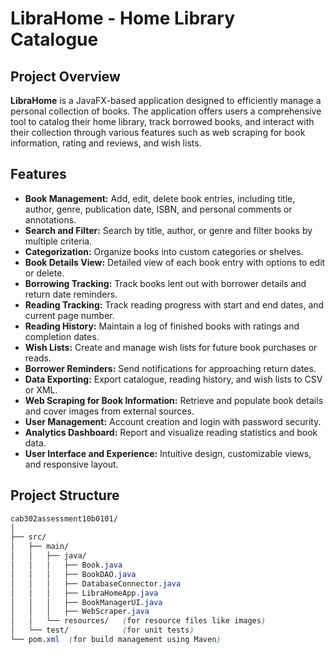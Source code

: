 # LibraHome - Home Library Catalogue

## Project Overview

**LibraHome** is a JavaFX-based application designed to efficiently manage a personal collection of books. The application offers users a comprehensive tool to catalog their home library, track borrowed books, and interact with their collection through various features such as web scraping for book information, rating and reviews, and wish lists.

## Features

- **Book Management:** Add, edit, delete book entries, including title, author, genre, publication date, ISBN, and personal comments or annotations.
- **Search and Filter:** Search by title, author, or genre and filter books by multiple criteria.
- **Categorization:** Organize books into custom categories or shelves.
- **Book Details View:** Detailed view of each book entry with options to edit or delete.
- **Borrowing Tracking:** Track books lent out with borrower details and return date reminders.
- **Reading Tracking:** Track reading progress with start and end dates, and current page number.
- **Reading History:** Maintain a log of finished books with ratings and completion dates.
- **Wish Lists:** Create and manage wish lists for future book purchases or reads.
- **Borrower Reminders:** Send notifications for approaching return dates.
- **Data Exporting:** Export catalogue, reading history, and wish lists to CSV or XML.
- **Web Scraping for Book Information:** Retrieve and populate book details and cover images from external sources.
- **User Management:** Account creation and login with password security.
- **Analytics Dashboard:** Report and visualize reading statistics and book data.
- **User Interface and Experience:** Intuitive design, customizable views, and responsive layout.

## Project Structure

```scss
cab302assessment10b0101/
│
├── src/
│   ├── main/
│   │   ├── java/
│   │   │   ├── Book.java
│   │   │   ├── BookDAO.java
│   │   │   ├── DatabaseConnector.java
│   │   │   ├── LibraHomeApp.java
│   │   │   ├── BookManagerUI.java
│   │   │   ├── WebScraper.java
│   │   └── resources/   (for resource files like images)
│   └── test/            (for unit tests)
└── pom.xml  (for build management using Maven)

